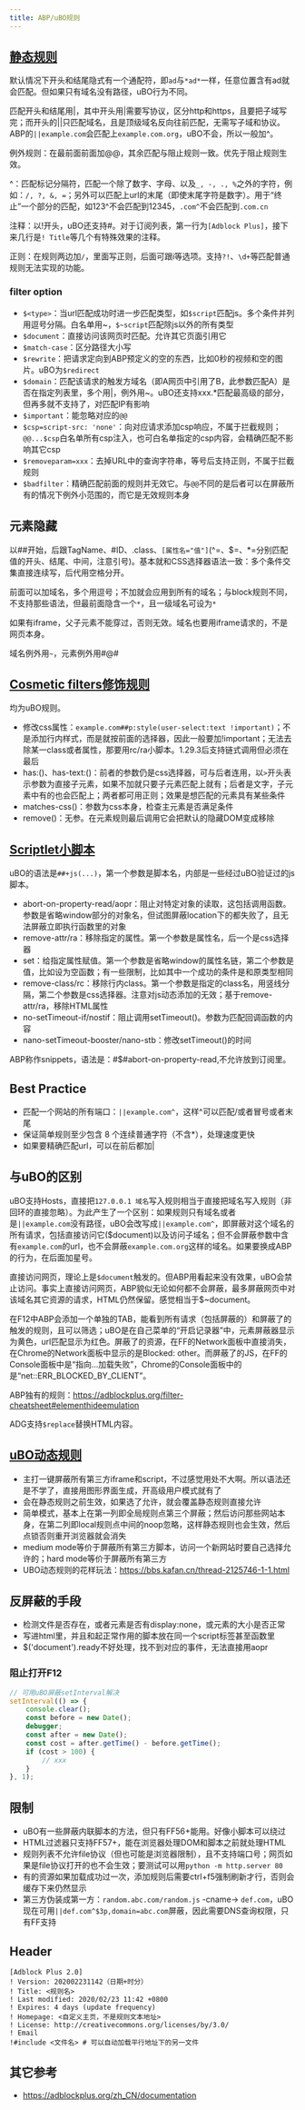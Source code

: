 ```yaml
---
title: ABP/uBO规则
---
```


## [静态规则](https://help.eyeo.com/en/adblockplus/how-to-write-filters)

默认情况下开头和结尾隐式有一个通配符，即`ad`与`*ad*`一样，任意位置含有ad就会匹配。但如果只有域名没有路径，uBO行为不同。

匹配开头和结尾用|，其中开头用|需要写协议，区分http和https，且要把子域写完；而开头的||只匹配域名，且是顶级域名反向往前匹配，无需写子域和协议。ABP的`||example.com`会匹配上`example.com.org`，uBO不会，所以一般加^。

例外规则：在最前面前面加@@，其余匹配与阻止规则一致。优先于阻止规则生效。

^：匹配标记分隔符，匹配一个除了数字、字母、以及`_, -, ., %`之外的字符，例如：`/, ?, &, =`；另外可以匹配上url的末尾（即使末尾字符是数字）。用于“终止”一个部分的匹配，如123^不会匹配到12345，`.com^`不会匹配到`.com.cn`

注释：以!开头，uBO还支持#。对于订阅列表，第一行为`[Adblock Plus]`，接下来几行是`! Title`等几个有特殊效果的注释。

正则：在规则两边加`/`，里面写正则，后面可跟i等选项。支持`?!`、`\d+`等匹配普通规则无法实现的功能。

### filter option

* `$<type>`：当url匹配成功时进一步匹配类型，如`$script`匹配js。多个条件并列用逗号分隔。白名单用~，`$~script`匹配除js以外的所有类型
* `$document`：直接访问该网页时匹配。允许其它页面引用它
* `$match-case`：区分路径大小写
* `$rewrite`：把请求定向到ABP预定义的空的东西，比如0秒的视频和空的图片。uBO为`$redirect`
* `$domain`：匹配该请求的触发方域名（即A网页中引用了B，此参数匹配A）是否在指定列表里，多个用|，例外用~。uBO还支持xxx.*匹配最高级的部分，但再多就不支持了，对匹配IP有影响
* `$important`：能忽略对应的`@@`
* `$csp=script-src: 'none'`：向对应请求添加csp响应，不属于拦截规则；`@@...$csp`白名单所有csp注入，也可白名单指定的csp内容，会精确匹配不影响其它csp
* `$removeparam=xxx`：去掉URL中的查询字符串，等号后支持正则，不属于拦截规则
* `$badfilter`：精确匹配前面的规则并无效它。与`@@`不同的是后者可以在屏蔽所有的情况下例外小范围的，而它是无效规则本身

## 元素隐藏

以##开始，后跟TagName、#ID、.class、`[属性名="值"]`(^=、$=、*=分别匹配值的开头、结尾、中间，注意引号)。基本就和CSS选择器语法一致：多个条件交集直接连续写，后代用空格分开。

前面可以加域名，多个用逗号；不加就会应用到所有的域名；与block规则不同，不支持那些语法，但最前面隐含一个`*`，且一级域名可设为`*`

如果有iframe，父子元素不能穿过，否则无效。域名也要用iframe请求的，不是网页本身。

域名例外用`~`，元素例外用#@#

## [Cosmetic filters修饰规则](https://github.com/fang5566/uBlock/wiki/过程式修饰规则)

均为uBO规则。

* 修改css属性：`example.com##p:style(user-select:text !important)`；不是添加行内样式，而是就按前面的选择器，因此一般要加!important；无法去除某一class或者属性，那要用rc/ra小脚本。1.29.3后支持链式调用但必须在最后
* has:()、has-text:()：前者的参数仍是css选择器，可与后者连用，以`>`开头表示参数为直接子元素，如果不加就只要子元素匹配上就有；后者是文字，子元素中有的也会匹配上；两者都可用正则；效果是想匹配的元素具有某些条件
* matches-css()：参数为css本身，检查主元素是否满足条件
* remove()：无参。在元素规则最后调用它会把默认的隐藏DOM变成移除

## [Scriptlet小脚本](https://github.com/gorhill/uBlock/wiki/Resources-Library)

uBO的语法是`##+js(...)`，第一个参数是脚本名，内部是一些经过uBO验证过的js脚本。

* abort-on-property-read/aopr：阻止对特定对象的读取，这包括调用函数。参数是省略window部分的对象名，但试图屏蔽location下的都失败了，且无法屏蔽立即执行函数里的对象
* remove-attr/ra：移除指定的属性。第一个参数是属性名，后一个是css选择器
* set：给指定属性赋值。第一个参数是省略window的属性名链，第二个参数是值，比如设为空函数；有一些限制，比如其中一个成功的条件是和原类型相同
* remove-class/rc：移除行内class。第一个参数是指定的class名，用竖线分隔，第二个参数是css选择器。注意对js动态添加的无效；基于remove-attr/ra，移除HTML属性
* no-setTimeout-if/nostif：阻止调用setTimeout()。参数为匹配回调函数的内容
* nano-setTimeout-booster/nano-stb：修改setTimeout()的时间

ABP称作snippets，语法是：#$#abort-on-property-read,不允许放到订阅里。

## Best Practice

* 匹配一个网站的所有端口：`||example.com^`，这样^可以匹配/或者冒号或者末尾
* 保证简单规则至少包含 8 个连续普通字符（不含*），处理速度更快
* 如果要精确匹配url，可以在前后都加|

## 与uBO的区别

uBO支持Hosts，直接把`127.0.0.1 域名`写入规则相当于直接把域名写入规则（非回环的直接忽略）。为此产生了一个区别：如果规则只有域名或者是`||example.com`没有路径，uBO会改写成`||example.com^`，即屏蔽对这个域名的所有请求，包括直接访问它($document)以及访问子域名；但不会屏蔽参数中含有`example.com`的url，也不会屏蔽`example.com.org`这样的域名。如果要换成ABP的行为，在后面加星号。

直接访问网页，理论上是`$document`触发的。但ABP用看起来没有效果，uBO会禁止访问。事实上直接访问网页，ABP貌似无论如何都不会屏蔽，最多屏蔽网页中对该域名其它资源的请求，HTML仍然保留。感觉相当于$~document。

在F12中ABP会添加一个单独的TAB，能看到所有请求（包括屏蔽的）和屏蔽了的触发的规则，且可以筛选；uBO是在自己菜单的“开启记录器”中，元素屏蔽器显示为黄色，url匹配显示为红色。屏蔽了的资源，在FF的Network面板中直接消失，在Chrome的Network面板中显示的是Blocked: other。而屏蔽了的JS，在FF的Console面板中是“指向...加载失败”，Chrome的Console面板中的是“net::ERR_BLOCKED_BY_CLIENT”。

ABP独有的规则：https://adblockplus.org/filter-cheatsheet#elementhideemulation

ADG支持`$replace`替换HTML内容。

## [uBO动态规则](https://github.com/fang5566/uBlock/wiki/动态过滤：轻松减少隐私暴露)

* 主打一键屏蔽所有第三方iframe和script，不过感觉用处不大啊。所以语法还是不学了，直接用图形界面生成，开高级用户模式就有了
* 会在静态规则之前生效，如果选了允许，就会覆盖静态规则直接允许
* 简单模式，基本上在第一列即全局规则点第三个屏蔽；然后访问那些网站本身，在第二列即local规则点中间的noop忽略，这样静态规则也会生效，然后点锁否则重开浏览器就会消失
* medium mode等价于屏蔽所有第三方脚本，访问一个新网站时要自己选择允许的；hard mode等价于屏蔽所有第三方
* UBO动态规则的花样玩法：https://bbs.kafan.cn/thread-2125746-1-1.html

## 反屏蔽的手段

* 检测文件是否存在，或者元素是否有display:none，或元素的大小是否正常
* 写进html里，并且和起正常作用的脚本放在同一个script标签甚至函数里
* $('document').ready不好处理，找不到对应的事件，无法直接用aopr

### 阻止打开F12

```js
// 可用uBO屏蔽setInterval解决
setInterval(() => {
    console.clear();
    const before = new Date();
    debugger;
    const after = new Date();
    const cost = after.getTime() - before.getTime();
    if (cost > 100) {
        // xxx
    }
}, 1);
```

## 限制

* uBO有一些屏蔽内联脚本的方法，但只有FF56+能用。好像小脚本可以绕过
* HTML过滤器只支持FF57+，能在浏览器处理DOM和脚本之前就处理HTML
* 规则列表不允许file协议（但也可能是浏览器限制），且不支持端口号；网页如果是file协议打开的也不会生效；要测试可以用`python -m http.server 80`
* 有的资源如果加载成功过一次，添加规则后需要ctrl+f5强制刷新才行，否则会缓存下来仍然显示
* 第三方伪装成第一方：`random.abc.com/random.js` -cname-> `def.com`，uBO现在可用`||def.com^$3p,domain=abc.com`屏蔽，因此需要DNS查询权限，只有FF支持

## Header

```
[Adblock Plus 2.0]
! Version: 202002231142（日期+时分）
! Title: <规则名>
! Last modified: 2020/02/23 11:42 +0800
! Expires: 4 days (update frequency)
! Homepage: <自定义主页，不是规则文本地址>
! License: http://creativecommons.org/licenses/by/3.0/
! Email
!#include <文件名> # 可以自动加载平行地址下的另一文件
```

## 其它参考

* https://adblockplus.org/zh_CN/documentation
